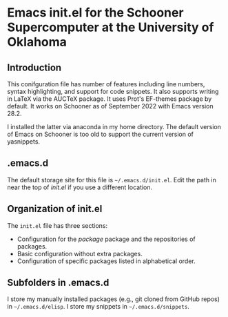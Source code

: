 # Emacs init.el for the Schooner Supercomputer at the University of Oklahoma

## Introduction

This conifguration file has number of features including line numbers, syntax highlighting, and support for code snippets.
It also supports writing in LaTeX via the AUCTeX package.
It uses Prot's EF-themes package by default.
It works on Schooner as of September 2022 with Emacs version 28.2. 

I installed the latter via anaconda in my home directory.
The default version of Emacs on Schooner is too old to support the current version of yasnippets.

## .emacs.d

The default storage site for this file is `~/.emacs.d/init.el`.
Edit the path in near the top of *init.el* if you use a different location.

## Organization of init.el

The `init.el` file has three sections:

- Configuration for the *package* package and the repositories of packages.
- Basic configuration without extra packages.
- Configuration of specific packages listed in alphabetical order.

## Subfolders in .emacs.d

I store my manually installed packages (e.g., git cloned from GitHub repos) in `~/.emacs.d/elisp`.
I store my snippets in `~/.emacs.d/snippets`.
